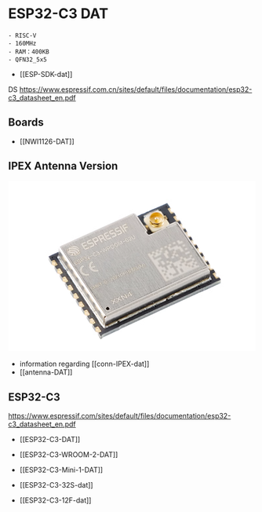 


# ESP32-C3 DAT
    - RISC-V 
    - 160MHz 
    - RAM：400KB
    - QFN32_5x5

- [[ESP-SDK-dat]]

DS
https://www.espressif.com.cn/sites/default/files/documentation/esp32-c3_datasheet_en.pdf

## Boards 

- [[NWI1126-DAT]]

## IPEX Antenna Version 

![](40-46-13-07-06-2023.png)

- information regarding [[conn-IPEX-dat]]
- [[antenna-DAT]]




## ESP32-C3

https://www.espressif.com/sites/default/files/documentation/esp32-c3_datasheet_en.pdf

- [[ESP32-C3-DAT]] 
  
- [[ESP32-­C3-­WROOM-­2-DAT]]

- [[ESP32-C3-Mini-1-DAT]]

- [[ESP32-C3-32S-dat]]

- [[ESP32-C3-12F-dat]]
